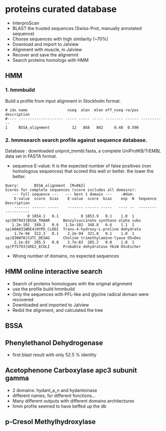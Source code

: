 # proteins curated database 
- InterproScan 
- BLAST the trusted sequences (Swiss-Prot, manually annotated sequence)
- Choose sequences with high similarity (~70%)
- Download and import to Jalview
- Alignment with muscle, in Jalview
- Recover and save the alignemnt
- Search proteins homologs with HMM

## HMM

### 1. hmmbuild
Build a profile from input alignment in Stockholm format.

```
# idx name                  nseq  alen  mlen eff_nseq re/pos description
#---- -------------------- ----- ----- ----- -------- ------ -----------
1     BSSA_alignment          12   868   862     0.48  0.590
```

### 2. hmmsearch search profile against sequence database. 
Database : downloaded uniprot_trembl.fasta, a complete UniProtKB/TrEMBL data set in FASTA format. 

- sequence E-value:  It is the expected number of false positives (non homologous sequences) that scored this well or better. the lower the better. 

```
Query:       BSSA_alignment  [M=862]
Scores for complete sequences (score includes all domains):
   --- full sequence ---   --- best 1 domain ---    -#dom-
    E-value  score  bias    E-value  score  bias    exp  N  Sequence                 Description
    ------- ------ -----    ------- ------ -----   ---- --  --------                 -----------
          0 1854.1   0.1          0 1853.9   0.1    1.0  1  sp|O87943|BSSA_THAAR      Benzylsuccinate synthase alpha subu
   1.2e-102  349.2   0.6   1.5e-102  348.8   0.6    1.1  1  sp|A0A031WDE4|HYPD_CLODI  Trans-4-hydroxy-L-proline dehydrata
    1.7e-94  322.3   0.1    2.2e-94  321.8   0.1    1.0  1  sp|Q30W70|CUTC_DESAG      Choline trimethylamine-lyase OS=Des
    2.1e-83  285.5   0.0    2.7e-83  285.2   0.0    1.0  1  sp|P75793|GRE2_ECOLI      Probable dehydratase YbiW OS=Escher
```
- Wrong number of domains, no expected sequences


## HMM online interactive search
- Search of proteins homologues with the original alignment 
- use the profile build hmmbuild
- Only the sequences with PFL-like and glycine radical domain were recovered
- Downloaded and imported to Jalview
- Redid the alignment, and calculated the tree 



## BSSA 

## Phenylethanol Dehydrogenase
- first blast result with only 52.5 % identity 

## Acetophenone Carboxylase apc3 subunit gamma
- 2 domains: hydant\_a_n and hydantoinase
- different names, for different fonctions...
- Many different outputs with different domains architectures
- hmm profile seemed to have beffed up the db 

## p-Cresol Methylhydroxylase













